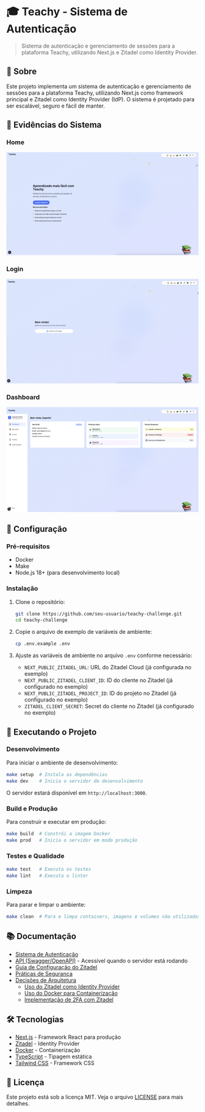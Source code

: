 # 🎓 Teachy - Sistema de Autenticação

> Sistema de autenticação e gerenciamento de sessões para a plataforma Teachy, utilizando Next.js e Zitadel como Identity Provider.

## 📌 Sobre

Este projeto implementa um sistema de autenticação e gerenciamento de sessões para a plataforma Teachy, utilizando Next.js como framework principal e Zitadel como Identity Provider (IdP). O sistema é projetado para ser escalável, seguro e fácil de manter.

## 📸 Evidências do Sistema

### Home

![Home](./assets/evidence/home.png)

### Login

![Tela de Login](./assets/evidence/login.png)

### Dashboard

![Dashboard](./assets/evidence/dashboard.png)

## 🔧 Configuração

### Pré-requisitos

- Docker
- Make
- Node.js 18+ (para desenvolvimento local)

### Instalação

1. Clone o repositório:

   ```bash
   git clone https://github.com/seu-usuario/teachy-challenge.git
   cd teachy-challenge
   ```

1. Copie o arquivo de exemplo de variáveis de ambiente:

   ```bash
   cp .env.example .env
   ```

1. Ajuste as variáveis de ambiente no arquivo `.env` conforme necessário:
   - `NEXT_PUBLIC_ZITADEL_URL`: URL do Zitadel Cloud (já configurada no exemplo)
   - `NEXT_PUBLIC_ZITADEL_CLIENT_ID`: ID do cliente no Zitadel (já configurado no exemplo)
   - `NEXT_PUBLIC_ZITADEL_PROJECT_ID`: ID do projeto no Zitadel (já configurado no exemplo)
   - `ZITADEL_CLIENT_SECRET`: Secret do cliente no Zitadel (já configurado no exemplo)

## 🚀 Executando o Projeto

### Desenvolvimento

Para iniciar o ambiente de desenvolvimento:

```bash
make setup  # Instala as dependências
make dev    # Inicia o servidor de desenvolvimento
```

O servidor estará disponível em `http://localhost:3000`.

### Build e Produção

Para construir e executar em produção:

```bash
make build  # Constrói a imagem Docker
make prod   # Inicia o servidor em modo produção
```

### Testes e Qualidade

```bash
make test   # Executa os testes
make lint   # Executa o linter
```

### Limpeza

Para parar e limpar o ambiente:

```bash
make clean  # Para e limpa containers, imagens e volumes não utilizados
```

## 📚 Documentação

- [Sistema de Autenticação](docs/authentication-system.md)
- [API (Swagger/OpenAPI)](http://localhost:3000/api-docs) - Acessível quando o servidor está rodando
- [Guia de Configuração do Zitadel](docs/guides/zitadel-configuration.md)
- [Práticas de Segurança](docs/security/security-practices.md)
- [Decisões de Arquitetura](docs/adr/)
  - [Uso do Zitadel como Identity Provider](docs/adr/0001-uso-do-zitadel-como-identity-provider.md)
  - [Uso do Docker para Containerização](docs/adr/0002-uso-de-docker-para-containerizacao.md)
  - [Implementação de 2FA com Zitadel](docs/adr/0003-implementacao-de-2fa-com-zitadel.md)

## 🛠️ Tecnologias

- [Next.js](https://nextjs.org/) - Framework React para produção
- [Zitadel](https://zitadel.com/) - Identity Provider
- [Docker](https://www.docker.com/) - Containerização
- [TypeScript](https://www.typescriptlang.org/) - Tipagem estática
- [Tailwind CSS](https://tailwindcss.com/) - Framework CSS

## 📝 Licença

Este projeto está sob a licença MIT. Veja o arquivo [LICENSE](LICENSE) para mais detalhes.
